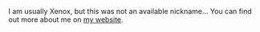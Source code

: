 I am usually Xenox, but this was not an available nickname...
You can find out more about me on [my website](https://xenox.neocities.org/about.html).
